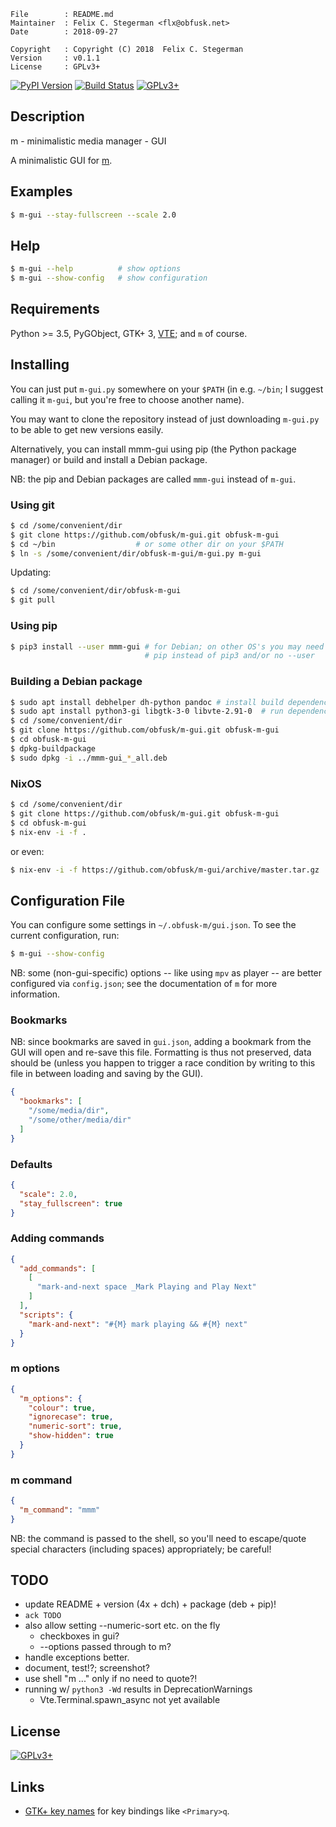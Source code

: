 <!-- {{{1 -->

    File        : README.md
    Maintainer  : Felix C. Stegerman <flx@obfusk.net>
    Date        : 2018-09-27

    Copyright   : Copyright (C) 2018  Felix C. Stegerman
    Version     : v0.1.1
    License     : GPLv3+

<!-- }}}1 -->

[![PyPI Version](https://img.shields.io/pypi/v/mmm-gui.svg)](https://pypi.python.org/pypi/mmm-gui)
[![Build Status](https://travis-ci.org/obfusk/m-gui.svg?branch=master)](https://travis-ci.org/obfusk/m-gui)
[![GPLv3+](https://img.shields.io/badge/license-GPLv3+-blue.svg)](https://www.gnu.org/licenses/gpl-3.0.html)

## Description

m - minimalistic media manager - GUI

A minimalistic GUI for [m](https://github.com/obfusk/m).

## Examples

```bash
$ m-gui --stay-fullscreen --scale 2.0
```

## Help

```bash
$ m-gui --help          # show options
$ m-gui --show-config   # show configuration
```

## Requirements

Python >= 3.5, PyGObject, GTK+ 3,
[VTE](https://wiki.gnome.org/Apps/Terminal/VTE); and `m` of course.

## Installing

You can just put `m-gui.py` somewhere on your `$PATH` (in e.g.
`~/bin`; I suggest calling it `m-gui`, but you're free to choose
another name).

You may want to clone the repository instead of just downloading
`m-gui.py` to be able to get new versions easily.

Alternatively, you can install mmm-gui using pip (the Python package
manager) or build and install a Debian package.

NB: the pip and Debian packages are called `mmm-gui` instead of
`m-gui`.

### Using git

```bash
$ cd /some/convenient/dir
$ git clone https://github.com/obfusk/m-gui.git obfusk-m-gui
$ cd ~/bin                  # or some other dir on your $PATH
$ ln -s /some/convenient/dir/obfusk-m-gui/m-gui.py m-gui
```

Updating:

```bash
$ cd /some/convenient/dir/obfusk-m-gui
$ git pull
```

### Using pip

```bash
$ pip3 install --user mmm-gui # for Debian; on other OS's you may need
                              # pip instead of pip3 and/or no --user
```

### Building a Debian package

```bash
$ sudo apt install debhelper dh-python pandoc # install build dependencies
$ sudo apt install python3-gi libgtk-3-0 libvte-2.91-0  # run dependencies
$ cd /some/convenient/dir
$ git clone https://github.com/obfusk/m-gui.git obfusk-m-gui
$ cd obfusk-m-gui
$ dpkg-buildpackage
$ sudo dpkg -i ../mmm-gui_*_all.deb
```

### NixOS

```bash
$ cd /some/convenient/dir
$ git clone https://github.com/obfusk/m-gui.git obfusk-m-gui
$ cd obfusk-m-gui
$ nix-env -i -f .
```

or even:

```bash
$ nix-env -i -f https://github.com/obfusk/m-gui/archive/master.tar.gz
```

## Configuration File

You can configure some settings in `~/.obfusk-m/gui.json`.  To see the
current configuration, run:

```bash
$ m-gui --show-config
```

NB: some (non-gui-specific) options -- like using `mpv` as player --
are better configured via `config.json`; see the documentation of `m`
for more information.

### Bookmarks

NB: since bookmarks are saved in `gui.json`, adding a bookmark from
the GUI will open and re-save this file.  Formatting is thus not
preserved, data should be (unless you happen to trigger a race
condition by writing to this file in between loading and saving by the
GUI).

```json
{
  "bookmarks": [
    "/some/media/dir",
    "/some/other/media/dir"
  ]
}
```

### Defaults

```json
{
  "scale": 2.0,
  "stay_fullscreen": true
}
```

### Adding commands

```json
{
  "add_commands": [
    [
      "mark-and-next space _Mark Playing and Play Next"
    ]
  ],
  "scripts": {
    "mark-and-next": "#{M} mark playing && #{M} next"
  }
}
```

### m options

```json
{
  "m_options": {
    "colour": true,
    "ignorecase": true,
    "numeric-sort": true,
    "show-hidden": true
  }
}
```

### m command

```json
{
  "m_command": "mmm"
}
```

NB: the command is passed to the shell, so you'll need to escape/quote
special characters (including spaces) appropriately; be careful!

## TODO

* update README + version (4x + dch) + package (deb + pip)!
* `ack TODO`
* also allow setting --numeric-sort etc. on the fly
  - checkboxes in gui?
  - --options passed through to m?
* handle exceptions better.
* document, test!?; screenshot?
* use shell "m ..." only if no need to quote?!
* running w/ `python3 -Wd` results in DeprecationWarnings
  - Vte.Terminal.spawn_async not yet available

## License

[![GPLv3+](https://www.gnu.org/graphics/gplv3-127x51.png)](https://www.gnu.org/licenses/gpl-3.0.html)

## Links

* [GTK+ key names](https://github.com/GNOME/gtk/blob/master/gdk/keynames.txt)
  for key bindings like `<Primary>q`.

<!-- vim: set tw=70 sw=2 sts=2 et fdm=marker : -->
